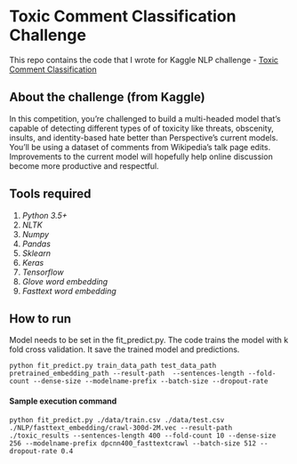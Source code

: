 # Toxic Comment Classification Challenge

This repo contains the code that I wrote for Kaggle NLP challenge - [Toxic Comment Classification](https://www.kaggle.com/c/jigsaw-toxic-comment-classification-challenge)

## About the challenge (from Kaggle)
In this competition, you’re challenged to build a multi-headed model that’s capable of detecting different types of of toxicity like threats, obscenity, insults, and identity-based hate better than Perspective’s current models. You’ll be using a dataset of comments from Wikipedia’s talk page edits. Improvements to the current model will hopefully help online discussion become more productive and respectful.

## Tools required
1. _Python 3.5+_
2. _NLTK_
3. _Numpy_
4. _Pandas_
5. _Sklearn_
5. _Keras_
6. _Tensorflow_
7. _Glove word embedding_
8. _Fasttext word embedding_

## How to run
Model needs to be set in the fit_predict.py. The code trains the model with k fold cross validation. It save the trained model and predictions.
   
`python fit_predict.py train_data_path test_data_path pretrained_embedding_path --result-path  --sentences-length --fold-count --dense-size --modelname-prefix --batch-size --dropout-rate`

#### Sample execution command
`python fit_predict.py ./data/train.csv ./data/test.csv ./NLP/fasttext_embedding/crawl-300d-2M.vec --result-path ./toxic_results --sentences-length 400 --fold-count 10 --dense-size 256 --modelname-prefix dpcnn400_fasttextcrawl --batch-size 512 --dropout-rate 0.4`
